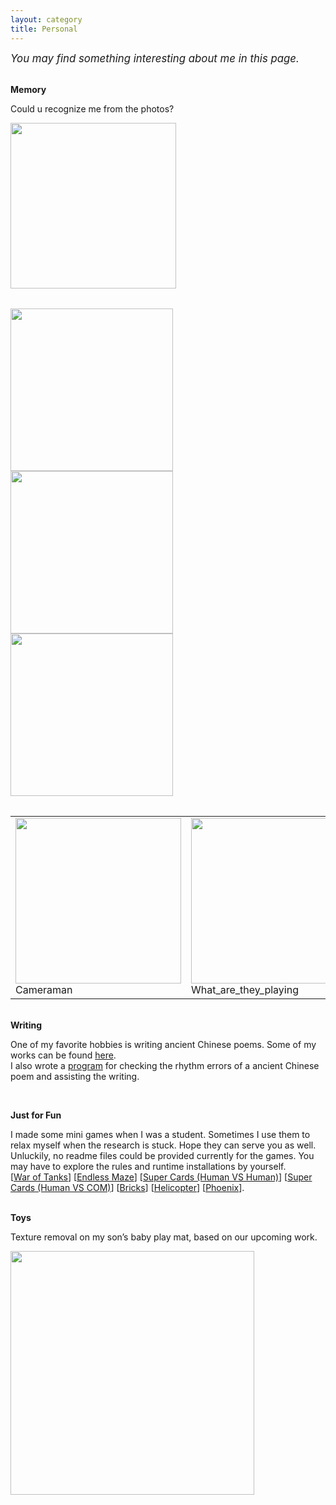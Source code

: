 ```yaml
---
layout: category
title: Personal
---
```

<script src="https://cdn.staticfile.org/jquery/1.12.4/jquery.min.js"></script><!--引入jquery-->
<style>
p.ex1 {margin-bottom:0.2cm}
</style>
<p><t1><big><em> You may find something interesting about me in this page.</em></big></t1></p>
<br>
<t-half><strong>Memory</strong></t-half>
<p class="ex1"><t1>Could u recognize me from the photos?</t1></p>
<p>
<table border="0">
<tbody>
<tr>
<img src="https://csyhquan.github.io/images/The_first_Guangzhou_Elite_Project.jpg" alt="" height="265" class="pimg"/>
</tr>
</tbody>
</table>
<table border="0">
<tbody>
<tr>
<img src="https://csyhquan.github.io/images/Pearl_River(2020.11.19).jpg" alt="" height="260" class="pimg"/>
<img src="https://csyhquan.github.io/images/personal_1.png" alt="" height="260" class="pimg"/>
<img src="https://csyhquan.github.io/images/personal_2.png" alt="" height="260" class="pimg"/>
</tr>
</tbody>
</table>

<table border="0">
<tbody>
<tr>
<td>
<img src="https://csyhquan.github.io/images/Cameraman.jpg" alt="" height="265" class="pimg"/>
Cameraman
</td>
<td>
<img src="https://csyhquan.github.io/images/What_are_they_playing.jpg" alt="" height="265" class="pimg"/>
What_are_they_playing
<td>
</tr>
</tbody>
</table>

</p>
<br>
<t-half><strong>Writing</strong></t-half>
<p><t1>One of my favorite hobbies is writing ancient Chinese poems. Some of my works can be found <a href="https://csyhquan.github.io/category/poem/poem.html">here</a>. <br />I also wrote a <a href="https://github.com/csyhquan/csyhquan.github.io/raw/master/category/poem/PoemAssist.rar">program</a> for checking the rhythm errors of a ancient Chinese poem and assisting the writing.</t1></p>
<br>

<t-half><strong>Just for Fun</strong></t-half>
<p><t1>I made some mini games when I was a student. Sometimes I use them to relax myself when the research is stuck. Hope they can serve you as well. <br />Unluckily, no readme files could be provided currently for the games. You may have to explore the rules and runtime installations by yourself.<br>
[<a href="https://github.com/csyhquan/csyhquan.github.io/raw/master/games/War%20of%20Tank.rar">War of Tanks</a>] [<a href="https://github.com/csyhquan/csyhquan.github.io/raw/master/games/EndlessMaze.rar">Endless Maze</a>] [<a href="https://github.com/csyhquan/csyhquan.github.io/raw/master/games/SuperCards_HvsH.rar">Super Cards (Human VS Human)</a>] [<a href="https://github.com/csyhquan/csyhquan.github.io/raw/master/games/SuperCards_HvsC.rar">Super Cards (Human VS COM)</a>] [<a href="https://github.com/csyhquan/csyhquan.github.io/raw/master/games/Bricks.rar">Bricks</a>] [<a href="https://github.com/csyhquan/csyhquan.github.io/raw/master/games/Helicopter.rar">Helicopter</a>] [<a href="https://github.com/csyhquan/csyhquan.github.io/raw/master/games/Phoenix.rar">Phoenix</a>].
</t1></p>
<br>
<t-half><strong>Toys</strong></t-half>
<p class="ex1">
<t1>Texture removal on my son’s baby play mat, based on our upcoming work.</t1></p>
<p>
<img src="https://csyhquan.github.io/images/personal_3.png" alt="" height="390" class="pimg"/>
</p>
<!--Jquery代码，用于放大图片-->
<div id="outerdiv" style="position:fixed;top:0;left:0;background:rgba(0,0,0,0.7);z-index:2000;width:100%;height:100%;display:none;">
	<!-- 放大后的图片 -->
	<div id="innerdiv" style="position:absolute;z-index: 2000">
		<img id="bigimg" style="border:0px solid #fff;" src="" />
	</div>
</div>
<script>
    // 图片点击事件
	$('.pimg').click(function () {
		enlarge(this);
	})

	// 图片放大函数
	function enlarge(obj) {

		var _this = $(obj);
		imgShow("#outerdiv", "#innerdiv", "#bigimg", _this);


		function imgShow(outerdiv, innerdiv, bigimg, _this) {
			var src = _this.attr("src"); //获取当前点击的pimg元素中的src属性  
			$(bigimg).attr("src", src); //设置#bigimg元素的src属性  

			/*获取当前点击图片的真实大小，并显示弹出层及大图*/
			$("<img/>").attr("src", src).load(function () {
				var windowW = $(window).width(); //获取当前窗口宽度  
				var windowH = $(window).height(); //获取当前窗口高度  
				var realWidth = this.width; //获取图片真实宽度  
				var realHeight = this.height; //获取图片真实高度  
				var imgWidth, imgHeight;
				var scale = 0.8; //缩放尺寸，当图片真实宽度和高度大于窗口宽度和高度时进行缩放  

				if (realHeight > windowH * scale) { //判断图片高度  
					imgHeight = windowH * scale; //如大于窗口高度，图片高度进行缩放  
					imgWidth = imgHeight / realHeight * realWidth; //等比例缩放宽度  
					if (imgWidth > windowW * scale) { //如宽度扔大于窗口宽度  
						imgWidth = windowW * scale; //再对宽度进行缩放  
					}
				} else if (realWidth > windowW * scale) { //如图片高度合适，判断图片宽度  
					imgWidth = windowW * scale; //如大于窗口宽度，图片宽度进行缩放  
					imgHeight = imgWidth / realWidth * realHeight; //等比例缩放高度  
				} else { //如果图片真实高度和宽度都符合要求，高宽不变  
					imgWidth = realWidth;
					imgHeight = realHeight;
				}
				$(bigimg).css("width", imgWidth); //以最终的宽度对图片缩放  

				var w = (windowW - imgWidth) / 2; //计算图片与窗口左边距  
				var h = (windowH - imgHeight) / 2; //计算图片与窗口上边距  
				$(innerdiv).css({
					"top": h,
					"left": w
				}); //设置#innerdiv的top和left属性  
				$(outerdiv).fadeIn("fast"); //淡入显示#outerdiv及.pimg  
			});

			$(outerdiv).click(function () { //再次点击淡出消失弹出层  
				$(this).fadeOut("fast");
			});
		}
	}
</script>